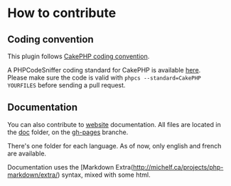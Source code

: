 # How to contribute

## Coding convention

This plugin follows [CakePHP coding convention](http://book.cakephp.org/2.0/en/contributing/cakephp-coding-conventions.html). 

A PHPCodeSniffer coding standard for CakePHP is available [here](https://github.com/cakephp/cakephp-codesniffer).  
Please make sure the code is valid with `phpcs --standard=CakePHP YOURFILES` before sending a pull request.

## Documentation

You can also contribute to [website](http://cakeresque.kamisama.me/) documentation.
All files are located in the [doc](https://github.com/kamisama/Cake-Resque/tree/gh-pages/docs) folder, on the [gh-pages](https://github.com/kamisama/Cake-Resque/tree/gh-pages) branche.

There's one folder for each language. As of now, only english and french are available.

Documentation uses the [Markdown Extra(http://michelf.ca/projects/php-markdown/extra/) syntax, mixed with some html.